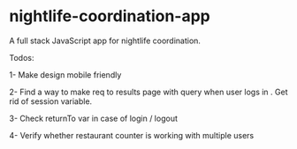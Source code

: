 # nightlife-coordination-app
A full stack JavaScript app for nightlife coordination.


Todos:

1- Make design mobile friendly

2- Find a way to make req to results page with query when user logs in . Get rid of session variable.

3- Check returnTo var in case of login / logout

4- Verify whether restaurant counter is working with multiple users